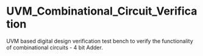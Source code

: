 # UVM_Combinational_Circuit_Verification
UVM based digital design verification test bench to verify the functionality of combinational circuits - 4 bit Adder.
